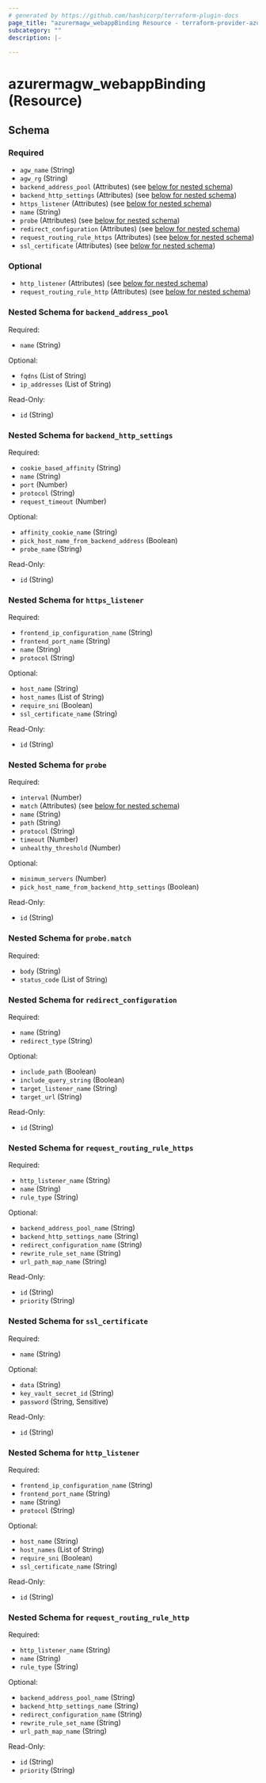 ```yaml
---
# generated by https://github.com/hashicorp/terraform-plugin-docs
page_title: "azurermagw_webappBinding Resource - terraform-provider-azurermagw"
subcategory: ""
description: |-
  
---
```


# azurermagw_webappBinding (Resource)





<!-- schema generated by tfplugindocs -->
## Schema

### Required

- `agw_name` (String)
- `agw_rg` (String)
- `backend_address_pool` (Attributes) (see [below for nested schema](#nestedatt--backend_address_pool))
- `backend_http_settings` (Attributes) (see [below for nested schema](#nestedatt--backend_http_settings))
- `https_listener` (Attributes) (see [below for nested schema](#nestedatt--https_listener))
- `name` (String)
- `probe` (Attributes) (see [below for nested schema](#nestedatt--probe))
- `redirect_configuration` (Attributes) (see [below for nested schema](#nestedatt--redirect_configuration))
- `request_routing_rule_https` (Attributes) (see [below for nested schema](#nestedatt--request_routing_rule_https))
- `ssl_certificate` (Attributes) (see [below for nested schema](#nestedatt--ssl_certificate))

### Optional

- `http_listener` (Attributes) (see [below for nested schema](#nestedatt--http_listener))
- `request_routing_rule_http` (Attributes) (see [below for nested schema](#nestedatt--request_routing_rule_http))

<a id="nestedatt--backend_address_pool"></a>
### Nested Schema for `backend_address_pool`

Required:

- `name` (String)

Optional:

- `fqdns` (List of String)
- `ip_addresses` (List of String)

Read-Only:

- `id` (String)


<a id="nestedatt--backend_http_settings"></a>
### Nested Schema for `backend_http_settings`

Required:

- `cookie_based_affinity` (String)
- `name` (String)
- `port` (Number)
- `protocol` (String)
- `request_timeout` (Number)

Optional:

- `affinity_cookie_name` (String)
- `pick_host_name_from_backend_address` (Boolean)
- `probe_name` (String)

Read-Only:

- `id` (String)


<a id="nestedatt--https_listener"></a>
### Nested Schema for `https_listener`

Required:

- `frontend_ip_configuration_name` (String)
- `frontend_port_name` (String)
- `name` (String)
- `protocol` (String)

Optional:

- `host_name` (String)
- `host_names` (List of String)
- `require_sni` (Boolean)
- `ssl_certificate_name` (String)

Read-Only:

- `id` (String)


<a id="nestedatt--probe"></a>
### Nested Schema for `probe`

Required:

- `interval` (Number)
- `match` (Attributes) (see [below for nested schema](#nestedatt--probe--match))
- `name` (String)
- `path` (String)
- `protocol` (String)
- `timeout` (Number)
- `unhealthy_threshold` (Number)

Optional:

- `minimum_servers` (Number)
- `pick_host_name_from_backend_http_settings` (Boolean)

Read-Only:

- `id` (String)

<a id="nestedatt--probe--match"></a>
### Nested Schema for `probe.match`

Required:

- `body` (String)
- `status_code` (List of String)



<a id="nestedatt--redirect_configuration"></a>
### Nested Schema for `redirect_configuration`

Required:

- `name` (String)
- `redirect_type` (String)

Optional:

- `include_path` (Boolean)
- `include_query_string` (Boolean)
- `target_listener_name` (String)
- `target_url` (String)

Read-Only:

- `id` (String)


<a id="nestedatt--request_routing_rule_https"></a>
### Nested Schema for `request_routing_rule_https`

Required:

- `http_listener_name` (String)
- `name` (String)
- `rule_type` (String)

Optional:

- `backend_address_pool_name` (String)
- `backend_http_settings_name` (String)
- `redirect_configuration_name` (String)
- `rewrite_rule_set_name` (String)
- `url_path_map_name` (String)

Read-Only:

- `id` (String)
- `priority` (String)


<a id="nestedatt--ssl_certificate"></a>
### Nested Schema for `ssl_certificate`

Required:

- `name` (String)

Optional:

- `data` (String)
- `key_vault_secret_id` (String)
- `password` (String, Sensitive)

Read-Only:

- `id` (String)


<a id="nestedatt--http_listener"></a>
### Nested Schema for `http_listener`

Required:

- `frontend_ip_configuration_name` (String)
- `frontend_port_name` (String)
- `name` (String)
- `protocol` (String)

Optional:

- `host_name` (String)
- `host_names` (List of String)
- `require_sni` (Boolean)
- `ssl_certificate_name` (String)

Read-Only:

- `id` (String)


<a id="nestedatt--request_routing_rule_http"></a>
### Nested Schema for `request_routing_rule_http`

Required:

- `http_listener_name` (String)
- `name` (String)
- `rule_type` (String)

Optional:

- `backend_address_pool_name` (String)
- `backend_http_settings_name` (String)
- `redirect_configuration_name` (String)
- `rewrite_rule_set_name` (String)
- `url_path_map_name` (String)

Read-Only:

- `id` (String)
- `priority` (String)


